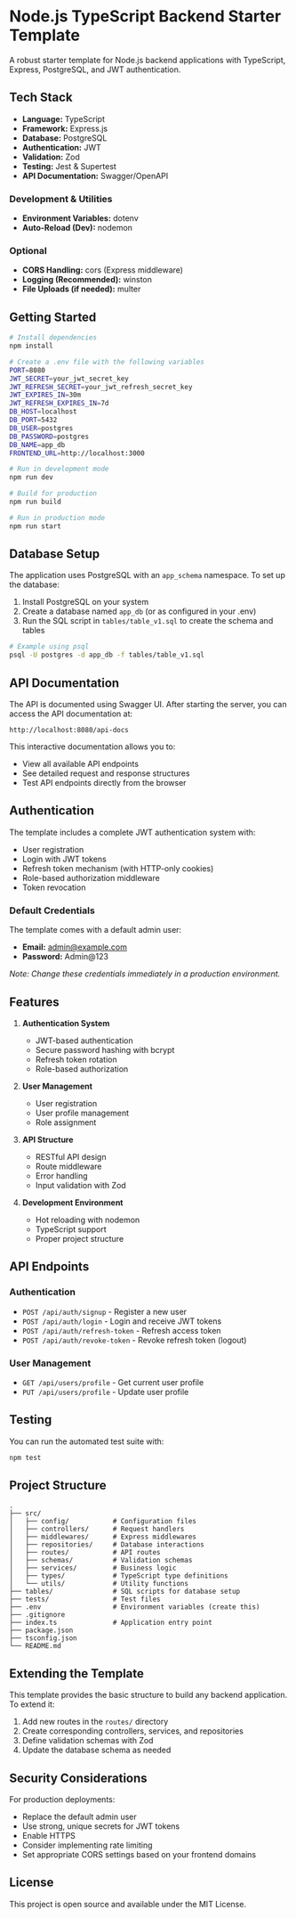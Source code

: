 # Node.js TypeScript Backend Starter Template

A robust starter template for Node.js backend applications with TypeScript, Express, PostgreSQL, and JWT authentication.

## Tech Stack

- **Language:** TypeScript
- **Framework:** Express.js
- **Database:** PostgreSQL
- **Authentication:** JWT
- **Validation:** Zod
- **Testing:** Jest & Supertest
- **API Documentation:** Swagger/OpenAPI

### Development & Utilities
- **Environment Variables:** dotenv
- **Auto-Reload (Dev):** nodemon

### Optional
- **CORS Handling:** cors (Express middleware)
- **Logging (Recommended):** winston
- **File Uploads (if needed):** multer

## Getting Started

```bash
# Install dependencies
npm install

# Create a .env file with the following variables
PORT=8080
JWT_SECRET=your_jwt_secret_key
JWT_REFRESH_SECRET=your_jwt_refresh_secret_key
JWT_EXPIRES_IN=30m
JWT_REFRESH_EXPIRES_IN=7d
DB_HOST=localhost
DB_PORT=5432
DB_USER=postgres
DB_PASSWORD=postgres
DB_NAME=app_db
FRONTEND_URL=http://localhost:3000

# Run in development mode
npm run dev

# Build for production
npm run build

# Run in production mode
npm run start
```

## Database Setup

The application uses PostgreSQL with an `app_schema` namespace. To set up the database:

1. Install PostgreSQL on your system
2. Create a database named `app_db` (or as configured in your .env)
3. Run the SQL script in `tables/table_v1.sql` to create the schema and tables

```bash
# Example using psql
psql -U postgres -d app_db -f tables/table_v1.sql
```

## API Documentation

The API is documented using Swagger UI. After starting the server, you can access the API documentation at:

```
http://localhost:8080/api-docs
```

This interactive documentation allows you to:
- View all available API endpoints
- See detailed request and response structures
- Test API endpoints directly from the browser

## Authentication

The template includes a complete JWT authentication system with:

- User registration
- Login with JWT tokens
- Refresh token mechanism (with HTTP-only cookies)
- Role-based authorization middleware
- Token revocation

### Default Credentials

The template comes with a default admin user:
- **Email:** admin@example.com
- **Password:** Admin@123

*Note: Change these credentials immediately in a production environment.*

## Features

1. **Authentication System**
   - JWT-based authentication
   - Secure password hashing with bcrypt
   - Refresh token rotation
   - Role-based authorization

2. **User Management**
   - User registration
   - User profile management
   - Role assignment

3. **API Structure**
   - RESTful API design
   - Route middleware
   - Error handling
   - Input validation with Zod

4. **Development Environment**
   - Hot reloading with nodemon
   - TypeScript support
   - Proper project structure

## API Endpoints

### Authentication
- `POST /api/auth/signup` - Register a new user
- `POST /api/auth/login` - Login and receive JWT tokens
- `POST /api/auth/refresh-token` - Refresh access token
- `POST /api/auth/revoke-token` - Revoke refresh token (logout)

### User Management
- `GET /api/users/profile` - Get current user profile
- `PUT /api/users/profile` - Update user profile

## Testing

You can run the automated test suite with:

```bash
npm test
```

## Project Structure

```
.
├── src/
│   ├── config/           # Configuration files
│   ├── controllers/      # Request handlers
│   ├── middlewares/      # Express middlewares
│   ├── repositories/     # Database interactions
│   ├── routes/           # API routes
│   ├── schemas/          # Validation schemas
│   ├── services/         # Business logic
│   ├── types/            # TypeScript type definitions
│   └── utils/            # Utility functions
├── tables/               # SQL scripts for database setup
├── tests/                # Test files
├── .env                  # Environment variables (create this)
├── .gitignore
├── index.ts              # Application entry point
├── package.json
├── tsconfig.json
└── README.md
```

## Extending the Template

This template provides the basic structure to build any backend application. To extend it:

1. Add new routes in the `routes/` directory
2. Create corresponding controllers, services, and repositories
3. Define validation schemas with Zod
4. Update the database schema as needed

## Security Considerations

For production deployments:
- Replace the default admin user
- Use strong, unique secrets for JWT tokens
- Enable HTTPS
- Consider implementing rate limiting
- Set appropriate CORS settings based on your frontend domains

## License

This project is open source and available under the MIT License.